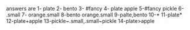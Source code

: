 answers are 1- plate 2- bento 3- #fancy 4- plate apple 5-#fancy pickle 6- .small
7- orange.small 8-bento orange.small 9-palte,bento 10-* 11-plate* 12-plate+apple
13-pickle~.small,.small~pickle 14-plate>apple
